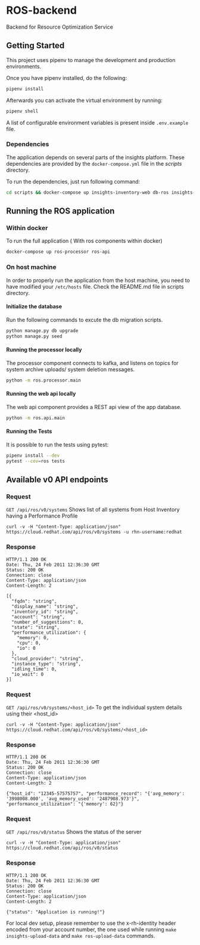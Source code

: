 # ROS-backend

Backend for Resource Optimization Service


## Getting Started

This project uses pipenv to manage the development and production environments.

Once you have pipenv installed, do the following:

```bash
pipenv install
```
Afterwards you can activate the virtual environment by running:
```bash
pipenv shell
```

A list of configurable environment variables is present inside `.env.example` file.

### Dependencies
The application depends on several parts of the insights platform. These dependencies are provided by the 
`docker-compose.yml` file in the *scripts* directory.

To run the dependencies, just run following command:
```bash
cd scripts && docker-compose up insights-inventory-web db-ros insights-engine
```
## Running the ROS application
### Within docker
To run the full application ( With ros components within docker)
```bash
docker-compose up ros-processor ros-api
```

### On host machine
In order to properly run the application from the host machine, you need to have modified your `/etc/hosts` file. Check the
README.md file in scripts directory.

#### Initialize the database
Run the following commands to excute the db migration scripts.
```bash
python manage.py db upgrade
python manage.py seed 
```

#### Running the processor locally
The processor component connects to kafka, and listens on topics for system archive uploads/ system deletion messages.
```bash
python -m ros.processor.main
```

#### Running the web api locally
The web api component provides a REST api view of the app database.
```bash
python -m ros.api.main
```

#### Running the Tests
It is possible to run the tests using pytest:
```bash
pipenv install --dev
pytest --cov=ros tests
```

## Available v0 API endpoints

### Request
`GET /api/ros/v0/systems` Shows list of all systems from Host Inventory having a Performance Profile

    curl -v -H "Content-Type: application/json" https://cloud.redhat.com/api/ros/v0/systems -u rhn-username:redhat

### Response

    HTTP/1.1 200 OK
    Date: Thu, 24 Feb 2011 12:36:30 GMT
    Status: 200 OK
    Connection: close
    Content-Type: application/json
    Content-Length: 2

    [{
      "fqdn": "string",
      "display_name": "string",
      "inventory_id": "string",
      "account": "string",
      "number_of_suggestions": 0,
      "state": "string",
      "performance_utilization": {
        "memory": 0,
        "cpu": 0,
        "io": 0
      },
      "cloud_provider": "string",
      "instance_type": "string",
      "idling_time": 0,
      "io_wait": 0
    }]


### Request
`GET /api/ros/v0/systems/<host_id>` To get the individual system details using their <host_id>

    curl -v -H "Content-Type: application/json" https://cloud.redhat.com/api/ros/v0/systems/<host_id>

### Response

    HTTP/1.1 200 OK
    Date: Thu, 24 Feb 2011 12:36:30 GMT
    Status: 200 OK
    Connection: close
    Content-Type: application/json
    Content-Length: 2

    {"host_id": "12345-57575757", "performance_record": "{'avg_memory': '3998008.000', 'avg_memory_used': '2487908.973'}", "performance_utilization": "{'memory': 62}"}


### Request
`GET /api/ros/v0/status` Shows the status of the server

    curl -v -H "Content-Type: application/json" https://cloud.redhat.com/api/ros/v0/status

### Response

    HTTP/1.1 200 OK
    Date: Thu, 24 Feb 2011 12:36:30 GMT
    Status: 200 OK
    Connection: close
    Content-Type: application/json
    Content-Length: 2

    {"status": "Application is running!"}


For local dev setup, please remember to use the x-rh-identity header encoded from your account number, the one used while running `make insights-upload-data` and `make ros-upload-data` commands.

